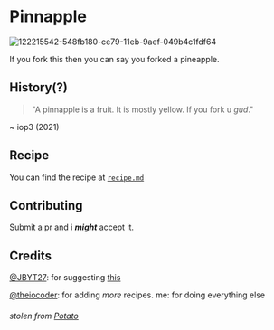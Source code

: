 # Pinnapple
![122215542-548fb180-ce79-11eb-9aef-049b4c1fdf64](https://user-images.githubusercontent.com/79815764/122243074-ae43ac00-ce78-11eb-85ef-f43c1ea06a78.png)

If you fork this then you can say you forked a pineapple.


## History(?)
> "A pinnapple is a fruit. It is mostly yellow. If you fork u *gud*."

~ iop3 (2021) 
## Recipe
You can find the recipe at [`recipe.md`](https://github.com/iop3/Pinnapple/blob/main/recipe.md)

## Contributing
Submit a pr and i ***might*** accept it.

## Credits
[@JBYT27](https://github.com/JBYT27): for suggesting [this](https://github.com/iop3/Pinnapple/issues/1)

[@theiocoder](https://github.com/theiocoder): for adding *more* recipes.
me: for doing everything else
<br>
###### stolen from [Potato](https://github.com/drtshock/Potato)
